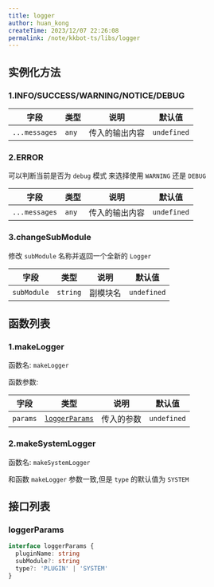 ```yaml
---
title: logger
author: huan_kong
createTime: 2023/12/07 22:26:08
permalink: /note/kkbot-ts/libs/logger
---
```


## 实例化方法

### 1.INFO/SUCCESS/WARNING/NOTICE/DEBUG

| 字段          | 类型  | 说明           | 默认值      |
| ------------- | ----- | -------------- | ----------- |
| `...messages` | `any` | 传入的输出内容 | `undefined` |

### 2.ERROR

可以判断当前是否为 `debug` 模式 来选择使用 `WARNING` 还是 `DEBUG`

| 字段          | 类型  | 说明           | 默认值      |
| ------------- | ----- | -------------- | ----------- |
| `...messages` | `any` | 传入的输出内容 | `undefined` |

### 3.changeSubModule

修改 `subModule` 名称并返回一个全新的 `Logger`

| 字段        | 类型     | 说明     | 默认值      |
| ----------- | -------- | -------- | ----------- |
| `subModule` | `string` | 副模块名 | `undefined` |

## 函数列表

### 1.makeLogger

函数名: `makeLogger`

函数参数:

| 字段     | 类型                            | 说明       | 默认值      |
| -------- | ------------------------------- | ---------- | ----------- |
| `params` | [`loggerParams`](#loggerparams) | 传入的参数 | `undefined` |

### 2.makeSystemLogger

函数名: `makeSystemLogger`

和函数 `makeLogger` 参数一致,但是 `type` 的默认值为 `SYSTEM`

## 接口列表

### loggerParams

~~~ typescript
interface loggerParams {
  pluginName: string
  subModule?: string
  type?: 'PLUGIN' | 'SYSTEM'
}
~~~
